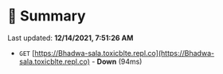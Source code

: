 # 📖 Summary
Last updated: **12/14/2021, 7:51:26 AM**

- `GET` [https://Bhadwa-sala.toxicblte.repl.co](https://Bhadwa-sala.toxicblte.repl.co) - **Down** (94ms)
